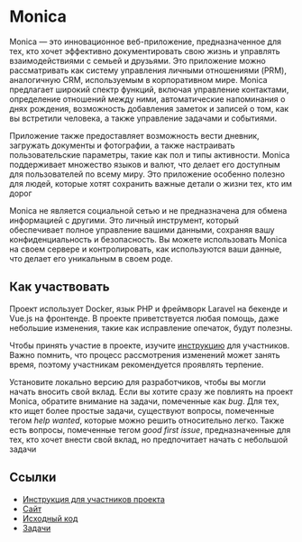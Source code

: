 # Monica

Monica — это инновационное веб-приложение, предназначенное для тех, кто хочет эффективно документировать свою жизнь и управлять взаимодействиями с семьей и друзьями. Это приложение можно рассматривать как систему управления личными отношениями (PRM), аналогичную CRM, используемым в корпоративном мире. Monica предлагает широкий спектр функций, включая управление контактами, определение отношений между ними, автоматические напоминания о днях рождения, возможность добавления заметок и записей о том, как вы встретили человека, а также управление задачами и событиями.

Приложение также предоставляет возможность вести дневник, загружать документы и фотографии, а также настраивать пользовательские параметры, такие как пол и типы активности. Monica поддерживает множество языков и валют, что делает его доступным для пользователей по всему миру. Это приложение особенно полезно для людей, которые хотят сохранить важные детали о жизни тех, кто им дорог

Monica не является социальной сетью и не предназначена для обмена информацией с другими. Это личный инструмент, который обеспечивает полное управление вашими данными, сохраняя вашу конфиденциальность и безопасность. Вы можете использовать Monica на своем сервере и контролировать, как используются ваши данные, что делает его уникальным в своем роде.

## Как участвовать

Проект использует Docker, язык PHP и фреймворк Laravel на бекенде и Vue.js на фронтенде. В проекте приветствуется любая помощь, даже небольшие изменения, такие как исправление опечаток, будут полезны.

Чтобы принять участие в проекте, изучите [инструкцию]((https://github.com/monicahq/monica?tab=readme-ov-file#contribute-as-a-developer)) для участников. Важно помнить, что процесс рассмотрения изменений может занять время, поэтому участникам рекомендуется проявлять терпение.

Установите локально версию для разработчиков, чтобы вы могли начать вносить свой вклад. Если вы хотите сразу же повлиять на проект Monica, обратите внимание на задачи, помеченные как *bug*. Для тех, кто ищет более простые задачи, существуют вопросы, помеченные тегом *help wanted*, которые можно решить относительно легко. Также есть вопросы, помеченные тегом *good first issue*, предназначенные для тех, кто хочет внести свой вклад, но предпочитает начать с небольшой задачи

## Ссылки

* [Инструкция для участников проекта](https://docs.monicahq.com/developers/contribution-guide)
* [Сайт](https://beta.monicahq.com/)
* [Исходный код](https://github.com/monicahq/monica)
* [Задачи](https://github.com/monicahq/monica/issues)
